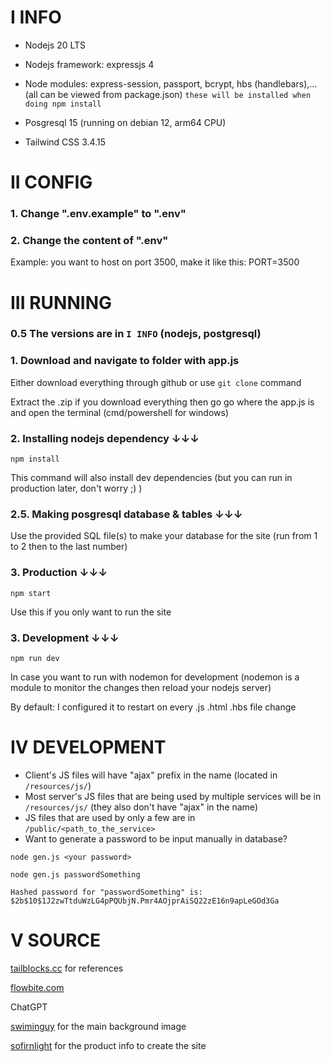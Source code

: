 ﻿# I INFO
- Nodejs 20 LTS

- Nodejs framework: expressjs 4

- Node modules: express-session, passport, bcrypt, hbs (handlebars),... (all can be viewed from package.json)
`these will be installed when doing npm install`

- Posgresql 15 (running on debian 12, arm64 CPU)

- Tailwind CSS 3.4.15

# II CONFIG
### 1. Change ".env.example" to ".env"
### 2. Change the content of ".env"
Example: you want to host on port 3500, make it like this: PORT=3500

# III RUNNING
### 0.5 The versions are in `I INFO` (nodejs, postgresql)

### 1. Download and navigate to folder with app.js
Either download everything through github or use `git clone` command

Extract the .zip if you download everything then go go where the app.js is and open the terminal (cmd/powershell for windows)

### 2. Installing nodejs dependency ↓↓↓
```npm install```

This command will also install dev dependencies (but you can run in production later, don't worry ;) )

### 2.5. Making posgresql database & tables ↓↓↓
Use the provided SQL file(s) to make your database for the site (run from 1 to 2 then to the last number)

### 3. Production ↓↓↓
```npm start```

Use this if you only want to run the site
### 3. Development ↓↓↓
```npm run dev```

In case you want to run with nodemon for development (nodemon is a module to monitor the changes then reload your nodejs server)

By default: I configured it to restart on every .js .html .hbs file change

# IV DEVELOPMENT
- Client's JS files will have "ajax" prefix in the name (located in `/resources/js/`)
- Most server's JS files that are being used by multiple services will be in `/resources/js/`
(they also don't have "ajax" in the name)
- JS files that are used by only a few are in `/public/<path_to_the_service>`
- Want to generate a password to be input manually in database?
```
node gen.js <your password>
```
```
node gen.js passwordSomething

Hashed password for "passwordSomething" is:
$2b$10$1J2zwTtduWzLG4pPQUbjN.Pmr4AOjprAiSQ22zE16n9apLeGOd3Ga
```

# V SOURCE
[tailblocks.cc](https://tailblocks.cc) for references

[flowbite.com](https://flowbite.com/docs/forms/search-input/)

ChatGPT

[swiminguy](https://www.deviantart.com/swiminguy/art/flashlight-in-the-dark-888954) for the main background image

[sofirnlight](https://www.sofirnlight.com) for the product info to create the site
